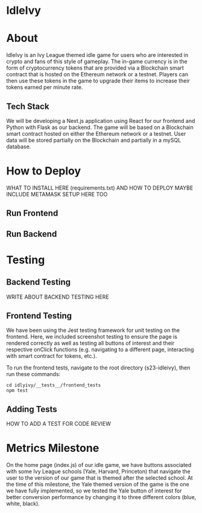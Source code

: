 # IdleIvy

# About
IdleIvy is an Ivy League themed idle game for users who are interested in crypto and fans of this style of gameplay. The in-game currency is in the form of cryptocurrency tokens that are provided via a Blockchain smart contract that is hosted on the Ethereum network or a testnet. Players can then use these tokens in the game to upgrade their items to increase their tokens earned per minute rate.

## Tech Stack

We will be developing a Next.js application using React for our frontend and Python with Flask as our backend. The game will be based on a Blockchain smart contract hosted on either the Ethereum network or a testnet. User data will be stored partially on the Blockchain and partially in a mySQL database.

# How to Deploy
WHAT TO INSTALL HERE (requirements.txt) AND HOW TO DEPLOY
MAYBE INCLUDE METAMASK SETUP HERE TOO
## Run Frontend
## Run Backend

# Testing
## Backend Testing
WRITE ABOUT BACKEND TESTING HERE

## Frontend Testing

We have been using the Jest testing framework for unit testing on the frontend. Here, we included screenshot testing to ensure the page is rendered correctly as well as testing all buttons of interest and their respective onClick functions (e.g. navigating to a different page, interacting with smart contract for tokens, etc.).

To run the frontend tests, navigate to the root directory (s23-idleivy), then run these commands:

```shell
cd idlyivy/__tests__/frontend_tests
npm test
```
## Adding Tests
HOW TO ADD A TEST FOR CODE REVIEW

# Metrics Milestone
On the home page (index.js) of our idle game, we have buttons associated with some Ivy League schools (Yale, Harvard, Princeton) that navigate the user to the version of our game that is themed after the selected school. At the time of this milestone, the Yale themed version of the game is the one we have fully implemented, so we tested the Yale button of interest for better conversion performance by changing it to three different colors (blue, white, black).